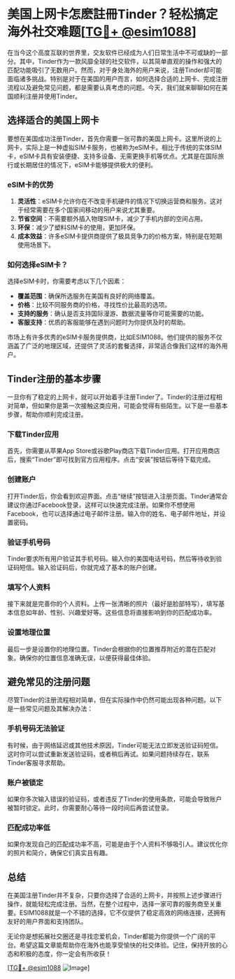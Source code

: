 # 美国上网卡怎麽註冊Tinder？轻松搞定海外社交难题[[TG💪+ @esim1088](https://t.me/s/esim1088)]

在当今这个高度互联的世界里，交友软件已经成为人们日常生活中不可或缺的一部分。其中，Tinder作为一款风靡全球的社交软件，以其简单直观的操作和强大的匹配功能吸引了无数用户。然而，对于身处海外的用户来说，注册Tinder却可能面临诸多挑战。特别是对于在美国的用户而言，如何选择合适的上网卡、完成注册流程以及避免常见问题，都是需要认真考虑的问题。今天，我们就来聊聊如何在美国顺利注册并使用Tinder。

## 选择适合的美国上网卡

要想在美国成功注册Tinder，首先你需要一张可靠的美国上网卡。这里所说的上网卡，实际上是一种虚拟SIM卡服务，也被称为eSIM卡。相比于传统的实体SIM卡，eSIM卡具有安装便捷、支持多设备、无需更换手机等优点。尤其是在国际旅行或长期居住的情况下，eSIM卡能够提供极大的便利。

### eSIM卡的优势

1. **灵活性**：eSIM卡允许你在不改变手机硬件的情况下切换运营商和服务。这对于经常需要在多个国家间移动的用户来说尤其重要。
2. **节省空间**：不需要额外插入物理SIM卡，减少了手机内部的空间占用。
3. **环保**：减少了塑料SIM卡的使用，更加环保。
4. **成本效益**：许多eSIM卡提供商提供了极具竞争力的价格方案，特别是在短期使用场景下。

### 如何选择eSIM卡？

选择eSIM卡时，你需要考虑以下几个因素：

- **覆盖范围**：确保所选服务在美国有良好的网络覆盖。
- **价格**：比较不同服务商的价格，寻找性价比最高的选项。
- **支持的服务**：确认是否支持国际漫游、数据流量等你可能需要的功能。
- **客服支持**：优质的客服能够在遇到问题时为你提供及时的帮助。

市场上有许多优秀的eSIM卡服务提供商，比如ESIM1088。他们提供的服务不仅涵盖了广泛的地理区域，还提供了灵活的套餐选择，非常适合像我们这样的海外用户。

## Tinder注册的基本步骤

一旦你有了稳定的上网卡，就可以开始着手注册Tinder了。Tinder的注册过程相对简单，但如果你是第一次接触这类应用，可能会觉得有些陌生。以下是一些基本步骤，帮助你顺利完成注册。

### 下载Tinder应用

首先，你需要从苹果App Store或谷歌Play商店下载Tinder应用。打开应用商店后，搜索“Tinder”即可找到官方应用程序。点击“安装”按钮后等待下载完成。

### 创建账户

打开Tinder后，你会看到欢迎界面。点击“继续”按钮进入注册页面。Tinder通常会建议你通过Facebook登录，这样可以快速完成注册。如果你不想使用Facebook，也可以选择通过电子邮件注册。输入你的姓名、电子邮件地址，并设置密码。

### 验证手机号码

Tinder要求所有用户验证其手机号码。输入你的美国电话号码，然后等待收到验证码短信。输入验证码后，你就完成了基本的账户创建。

### 填写个人资料

接下来就是完善你的个人资料。上传一张清晰的照片（最好是脸部特写），填写基本信息如年龄、性别、兴趣爱好等。这些信息将直接影响到你的匹配成功率。

### 设置地理位置

最后一步是设置你的地理位置。Tinder会根据你的位置推荐附近的潜在匹配对象。确保你的位置信息准确无误，以便获得最佳体验。

## 避免常见的注册问题

尽管Tinder的注册流程相对简单，但在实际操作中仍然可能出现各种问题。以下是一些常见问题及其解决办法：

### 手机号码无法验证

有时候，由于网络延迟或其他技术原因，Tinder可能无法立即发送验证码短信。这时你可以尝试重新发送验证码，或者稍后再试。如果问题持续存在，联系Tinder客服寻求帮助。

### 账户被锁定

如果你多次输入错误的验证码，或者违反了Tinder的使用条款，可能会导致账户被暂时锁定。此时，你需要耐心等待一段时间后再尝试登录。

### 匹配成功率低

如果你发现自己的匹配成功率不高，可能是由于个人资料不够吸引人。建议优化你的照片和简介，确保它们真实且有趣。

## 总结

在美国注册Tinder并不复杂，只要你选择了合适的上网卡，并按照上述步骤进行操作，就能轻松完成注册。当然，在整个过程中，选择一家可靠的服务商至关重要。ESIM1088就是一个不错的选择，它不仅提供了稳定高效的网络连接，还拥有友好的用户界面和支持团队。

无论你是想拓展社交圈还是寻找恋爱机会，Tinder都能为你提供一个广阔的平台。希望这篇文章能帮助你在海外也能享受愉快的社交体验。记住，保持开放的心态和积极的态度，你一定会有所收获！

[[TG💪+ @esim1088](https://t.me/s/esim1088) ![Image](https://i.postimg.cc/4NQfJmqS/Snipaste-2025-05-13-00-14-12.png)]